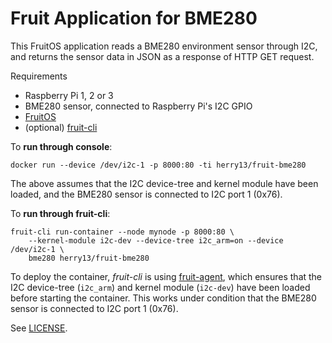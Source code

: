 Fruit Application for BME280
============================

This FruitOS application reads a BME280 environment sensor through I2C,
and returns the sensor data in JSON as a response of HTTP GET request.

Requirements
- Raspberry Pi 1, 2 or 3
- BME280 sensor, connected to Raspberry Pi's I2C GPIO
- [FruitOS](https://github.com/fruit-testbed/fruitos)
- (optional) [fruit-cli](https://github.com/fruit-testbed/fruit-cli)


To **run through console**:

```shell
docker run --device /dev/i2c-1 -p 8000:80 -ti herry13/fruit-bme280
```

The above assumes that the I2C device-tree and kernel module have been loaded,
and the BME280 sensor is connected to I2C port 1 (0x76).


To **run through fruit-cli**:

```shell
fruit-cli run-container --node mynode -p 8000:80 \
    --kernel-module i2c-dev --device-tree i2c_arm=on --device /dev/i2c-1 \
    bme280 herry13/fruit-bme280
```

To deploy the container, _fruit-cli_ is using [fruit-agent](https://github.com/fruit-testbed/fruit-agent),
which ensures that the I2C device-tree (`i2c_arm`) and kernel module (`i2c-dev`)
have been loaded before starting the container.
This works under condition that the BME280 sensor is connected to I2C port 1 (0x76).

See [LICENSE](LICENSE.txt).
